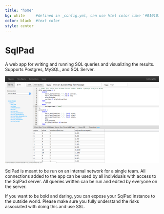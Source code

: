 ```yaml
---
title: "home"
bg: white     #defined in _config.yml, can use html color like '#010101'
color: black  #text color
style: center
---
```


# SqlPad

A web app for writing and running SQL queries and visualizing the results. Supports Postgres, MySQL, and SQL Server.

![SqlPad Query Editor](img/screenshots/query-editor.png)

SqlPad is meant to be run on an internal network for a single team. All connections added to the app can be used by all individuals with access to the SqlPad server. All queries written can be run and edited by everyone on the server. 

If you want to be bold and daring, you can expose your SqlPad instance to the outside world. Please make sure you fully understand the risks associated with doing this and use SSL.

